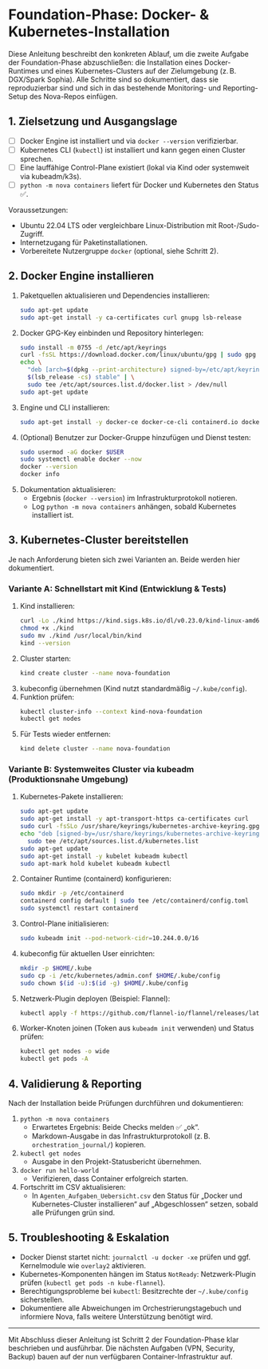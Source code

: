 # Foundation-Phase: Docker- & Kubernetes-Installation

Diese Anleitung beschreibt den konkreten Ablauf, um die zweite Aufgabe der Foundation-Phase abzuschließen: die Installation eines Docker-Runtimes und eines Kubernetes-Clusters auf der Zielumgebung (z. B. DGX/Spark Sophia). Alle Schritte sind so dokumentiert, dass sie reproduzierbar sind und sich in das bestehende Monitoring- und Reporting-Setup des Nova-Repos einfügen.

## 1. Zielsetzung und Ausgangslage
- [ ] Docker Engine ist installiert und via `docker --version` verifizierbar.
- [ ] Kubernetes CLI (`kubectl`) ist installiert und kann gegen einen Cluster sprechen.
- [ ] Eine lauffähige Control-Plane existiert (lokal via Kind oder systemweit via kubeadm/k3s).
- [ ] `python -m nova containers` liefert für Docker und Kubernetes den Status ✅.

Voraussetzungen:
- Ubuntu 22.04 LTS oder vergleichbare Linux-Distribution mit Root-/Sudo-Zugriff.
- Internetzugang für Paketinstallationen.
- Vorbereitete Nutzergruppe `docker` (optional, siehe Schritt 2).

## 2. Docker Engine installieren
1. Paketquellen aktualisieren und Dependencies installieren:
   ```bash
   sudo apt-get update
   sudo apt-get install -y ca-certificates curl gnupg lsb-release
   ```
2. Docker GPG-Key einbinden und Repository hinterlegen:
   ```bash
   sudo install -m 0755 -d /etc/apt/keyrings
   curl -fsSL https://download.docker.com/linux/ubuntu/gpg | sudo gpg --dearmor -o /etc/apt/keyrings/docker.gpg
   echo \
     "deb [arch=$(dpkg --print-architecture) signed-by=/etc/apt/keyrings/docker.gpg] https://download.docker.com/linux/ubuntu \
     $(lsb_release -cs) stable" | \
     sudo tee /etc/apt/sources.list.d/docker.list > /dev/null
   sudo apt-get update
   ```
3. Engine und CLI installieren:
   ```bash
   sudo apt-get install -y docker-ce docker-ce-cli containerd.io docker-buildx-plugin docker-compose-plugin
   ```
4. (Optional) Benutzer zur Docker-Gruppe hinzufügen und Dienst testen:
   ```bash
   sudo usermod -aG docker $USER
   sudo systemctl enable docker --now
   docker --version
   docker info
   ```
5. Dokumentation aktualisieren:
   - Ergebnis (`docker --version`) im Infrastrukturprotokoll notieren.
   - Log `python -m nova containers` anhängen, sobald Kubernetes installiert ist.

## 3. Kubernetes-Cluster bereitstellen
Je nach Anforderung bieten sich zwei Varianten an. Beide werden hier dokumentiert.

### Variante A: Schnellstart mit Kind (Entwicklung & Tests)
1. Kind installieren:
   ```bash
   curl -Lo ./kind https://kind.sigs.k8s.io/dl/v0.23.0/kind-linux-amd64
   chmod +x ./kind
   sudo mv ./kind /usr/local/bin/kind
   kind --version
   ```
2. Cluster starten:
   ```bash
   kind create cluster --name nova-foundation
   ```
3. kubeconfig übernehmen (Kind nutzt standardmäßig `~/.kube/config`).
4. Funktion prüfen:
   ```bash
   kubectl cluster-info --context kind-nova-foundation
   kubectl get nodes
   ```
5. Für Tests wieder entfernen:
   ```bash
   kind delete cluster --name nova-foundation
   ```

### Variante B: Systemweites Cluster via kubeadm (Produktionsnahe Umgebung)
1. Kubernetes-Pakete installieren:
   ```bash
   sudo apt-get update
   sudo apt-get install -y apt-transport-https ca-certificates curl
   sudo curl -fsSLo /usr/share/keyrings/kubernetes-archive-keyring.gpg https://pkgs.k8s.io/core:/stable:/v1.31/deb/Release.key
   echo "deb [signed-by=/usr/share/keyrings/kubernetes-archive-keyring.gpg] https://pkgs.k8s.io/core:/stable:/v1.31/deb/ /" | \
     sudo tee /etc/apt/sources.list.d/kubernetes.list
   sudo apt-get update
   sudo apt-get install -y kubelet kubeadm kubectl
   sudo apt-mark hold kubelet kubeadm kubectl
   ```
2. Container Runtime (containerd) konfigurieren:
   ```bash
   sudo mkdir -p /etc/containerd
   containerd config default | sudo tee /etc/containerd/config.toml
   sudo systemctl restart containerd
   ```
3. Control-Plane initialisieren:
   ```bash
   sudo kubeadm init --pod-network-cidr=10.244.0.0/16
   ```
4. kubeconfig für aktuellen User einrichten:
   ```bash
   mkdir -p $HOME/.kube
   sudo cp -i /etc/kubernetes/admin.conf $HOME/.kube/config
   sudo chown $(id -u):$(id -g) $HOME/.kube/config
   ```
5. Netzwerk-Plugin deployen (Beispiel: Flannel):
   ```bash
   kubectl apply -f https://github.com/flannel-io/flannel/releases/latest/download/kube-flannel.yml
   ```
6. Worker-Knoten joinen (Token aus `kubeadm init` verwenden) und Status prüfen:
   ```bash
   kubectl get nodes -o wide
   kubectl get pods -A
   ```

## 4. Validierung & Reporting
Nach der Installation beide Prüfungen durchführen und dokumentieren:

1. `python -m nova containers`
   - Erwartetes Ergebnis: Beide Checks melden ✅ „ok“.
   - Markdown-Ausgabe in das Infrastrukturprotokoll (z. B. `orchestration_journal/`) kopieren.
2. `kubectl get nodes`
   - Ausgabe in den Projekt-Statusbericht übernehmen.
3. `docker run hello-world`
   - Verifizieren, dass Container erfolgreich starten.
4. Fortschritt im CSV aktualisieren:
   - In `Agenten_Aufgaben_Uebersicht.csv` den Status für „Docker und Kubernetes-Cluster installieren“ auf „Abgeschlossen“ setzen, sobald alle Prüfungen grün sind.

## 5. Troubleshooting & Eskalation
- Docker Dienst startet nicht: `journalctl -u docker -xe` prüfen und ggf. Kernelmodule wie `overlay2` aktivieren.
- Kubernetes-Komponenten hängen im Status `NotReady`: Netzwerk-Plugin prüfen (`kubectl get pods -n kube-flannel`).
- Berechtigungsprobleme bei `kubectl`: Besitzrechte der `~/.kube/config` sicherstellen.
- Dokumentiere alle Abweichungen im Orchestrierungstagebuch und informiere Nova, falls weitere Unterstützung benötigt wird.

---

Mit Abschluss dieser Anleitung ist Schritt 2 der Foundation-Phase klar beschrieben und ausführbar. Die nächsten Aufgaben (VPN, Security, Backup) bauen auf der nun verfügbaren Container-Infrastruktur auf.
